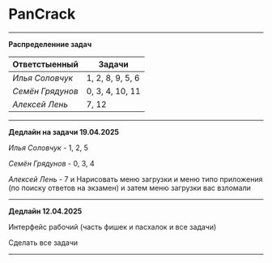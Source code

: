 # PanCrack

***

**Распределенние задач**

|  Ответстыенный |      Задачи      |
|----------------|------------------|
|*Илья Соловчук* | 1, 2, 8, 9, 5, 6 |
|*Семён Грядунов*|  0, 3, 4, 10, 11 |
|*Алексей Лень*  |      7, 12       |

---

**Дедлайн на задачи 19.04.2025**

*Илья Соловчук* - 1, 2, 5

*Семён Грядунов* - 0, 3, 4

*Алексей Лень* - 7 и Нарисовать меню загрузки и меню типо приложения (по поиску ответов на экзамен) и затем меню загрузки вас взломали

---

**Дедлайн 12.04.2025**

Интерфейс рабочий (часть фишек и пасхалок и все задачи)

Сделать все задачи

---
